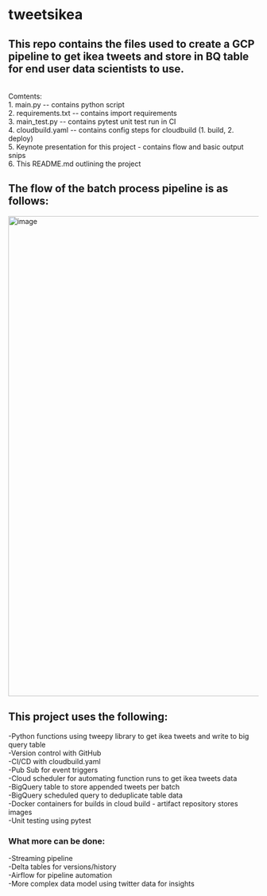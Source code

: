 # tweetsikea<br>
<h2>This repo contains the files used to create a GCP pipeline to get ikea tweets and store in BQ table for end user data scientists to use.</h2><br>
Comtents:<br>
1. main.py -- contains python script<br>
2. requirements.txt -- contains import requirements<br>
3. main_test.py -- contains pytest unit test run in CI<br>
4. cloudbuild.yaml -- contains config steps for cloudbuild (1. build, 2. deploy)<br>
5. Keynote presentation for this project - contains flow and basic output snips<br>
6. This README.md outlining the project<br>
<h2>The flow of the batch process pipeline is as follows:</h2>
<img width="967" alt="image" src="https://user-images.githubusercontent.com/50378431/166337664-3f5a031e-d2b8-40a6-b1d9-a2112504f04b.png"><br>
<p><h2>This project uses the following:</h2>
  -Python functions using tweepy library to get ikea tweets and write to big query table<br>
  -Version control with GitHub<br>
  -CI/CD with cloudbuild.yaml<br>
  -Pub Sub for event triggers<br>
  -Cloud scheduler for automating function runs to get ikea tweets data<br>
  -BigQuery table to store appended tweets per batch<br>
  -BigQuery scheduled query to deduplicate table data<br>
  -Docker containers for builds in cloud build - artifact repository stores images<br>
  -Unit testing using pytest<br>
  </p>
  <h3>What more can be done:</h3>
  -Streaming pipeline<br>
  -Delta tables for versions/history<br>
  -Airflow for pipeline automation<br>
  -More complex data model using twitter data for insights
